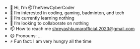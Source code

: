 - 👋 Hi, I’m @TheNewCyberCoder
- 👀 I’m interested in coding, gaming, badminton, and tech
- 🌱 I’m currently learning nothing
- 💞️ I’m looking to collaborate on nothing
- 📫 How to reach me shreyashkumarofficial.2023@gmail.com
- 😄 Pronouns: ...
- ⚡ Fun fact: I am very hungry all the time

<!---
TheNewCyberCoder/TheNewCyberCoder is a ✨ special ✨ repository because its `README.md` (this file) appears on your GitHub profile.
You can click the Preview link to take a look at your changes.
--->
